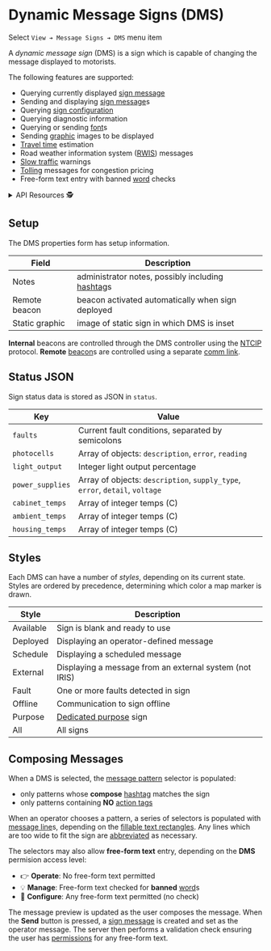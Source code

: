 # Dynamic Message Signs (DMS)

Select `View ➔ Message Signs ➔ DMS` menu item

A _dynamic message sign_ (DMS) is a sign which is capable of changing the
message displayed to motorists.

The following features are supported:

* Querying currently displayed [sign message]
* Sending and displaying [sign message]s
* Querying [sign configuration]
* Querying diagnostic information
* Querying or sending [font]s
* Sending [graphic] images to be displayed
* [Travel time] estimation
* Road weather information system ([RWIS]) messages
* [Slow traffic] warnings
* [Tolling] messages for congestion pricing
* Free-form text entry with banned [word] checks

<details>
<summary>API Resources 🕵️ </summary>

* `iris/dms_message`
* `iris/dms_pub`
* `iris/api/dms` (primary)
* `iris/api/dms/{name}`

| Access       | Primary                                  | Secondary     |
|--------------|------------------------------------------|---------------|
| 👁️  View      | name, location, msg\_current, has_faults | sign\_config, sign\_detail, geo\_loc, msg\_sched, status, pix\_failures |
| 👉 Operate   | lock                                     | device\_request † |
| 💡 Manage    | notes                                    | preset        |
| 🔧 Configure | controller                               | pin, static\_graphic, beacon |

† _Write only_

Checks of [free-form text] are also affected by the access level.

</details>

## Setup

The DMS properties form has setup information.

Field          | Description
---------------|---------------------------------------------------
Notes          | administrator notes, possibly including [hashtag]s
Remote beacon  | beacon activated automatically when sign deployed
Static graphic | image of static sign in which DMS is inset

**Internal** beacons are controlled through the DMS controller using the [NTCIP]
protocol.  **Remote** [beacon]s are controlled using a separate [comm link].

## Status JSON

Sign status data is stored as JSON in `status`.

Key              | Value
-----------------|--------------------------------------------------
`faults`         | Current fault conditions, separated by semicolons
`photocells`     | Array of objects: `description`, `error`, `reading`
`light_output`   | Integer light output percentage
`power_supplies` | Array of objects: `description`, `supply_type`, `error`, `detail`, `voltage`
`cabinet_temps`  | Array of integer temps (C)
`ambient_temps`  | Array of integer temps (C)
`housing_temps`  | Array of integer temps (C)

## Styles

Each DMS can have a number of _styles_, depending on its current state.  Styles
are ordered by precedence, determining which color a map marker is drawn.

Style     | Description
----------|---------------------------------------
Available | Sign is blank and ready to use
Deployed  | Displaying an operator-defined message
Schedule  | Displaying a scheduled message
External  | Displaying a message from an external system (not IRIS)
Fault     | One or more faults detected in sign
Offline   | Communication to sign offline
Purpose   | [Dedicated purpose] sign
All       | All signs

## Composing Messages

When a DMS is selected, the [message pattern] selector is populated:
  * only patterns whose **compose** [hashtag] matches the sign
  * only patterns containing **NO** [action tags]

When an operator chooses a pattern, a series of selectors is populated with
[message line]s, depending on the [fillable text rectangles].  Any lines which
are too wide to fit the sign are [abbreviated] as necessary.

The selectors may also allow **free-form text** entry, depending on the
**DMS** permision access level:

* 👉 **Operate**: No free-form text permitted
* 💡 **Manage**: Free-form text checked for **banned** [word]s
* 🔧 **Configure**: Any free-form text permitted (no check)

The message preview is updated as the user composes the message.  When the
**Send** button is pressed, a [sign message] is created and set as the operator
message.  The server then performs a validation check ensuring the user has
[permissions] for any free-form text.


[abbreviated]: words.html#abbreviation
[action tags]: action_plans.html#action-tags
[beacon]: beacons.html
[comm link]: comm_links.html
[free-form text]: #composing-messages
[dedicated purpose]: hashtags.html#dedicated-purpose
[fillable text rectangles]: message_patterns.html#fillable-text-rectangles
[font]: fonts.html
[graphic]: graphics.html
[hashtag]: hashtags.html
[message line]: message_patterns.html#message-lines
[message pattern]: message_patterns.html
[NTCIP]: protocols.html#ntcip
[permissions]: permissions.html
[rwis]: rwis.html
[sign configuration]: sign_configuration.html
[sign message]: sign_message.html
[Slow traffic]: slow_warning.html
[tolling]: tolling.html
[travel time]: travel_time.html
[word]: words.html
